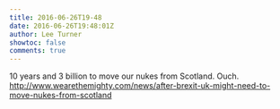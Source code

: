 ```yaml
---
title: 2016-06-26T19-48
date: 2016-06-26T19:48:01Z
author: Lee Turner
showtoc: false
comments: true
---
```


10 years and 3 billion to move our nukes from Scotland. Ouch. http://www.wearethemighty.com/news/after-brexit-uk-might-need-to-move-nukes-from-scotland

